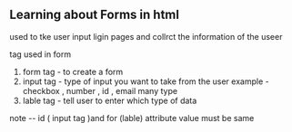 ## Learning about Forms in html 
used to tke user input ligin pages and collrct the information of the useer
 
 tag used in form 
 1. form tag - to create a form
 2. input tag - type of input you want to take from the user example - checkbox , number , id , email many type 
 3. lable tag - tell user to enter which type of data 

 note -- id ( input tag )and for (lable) attribute value must be same 